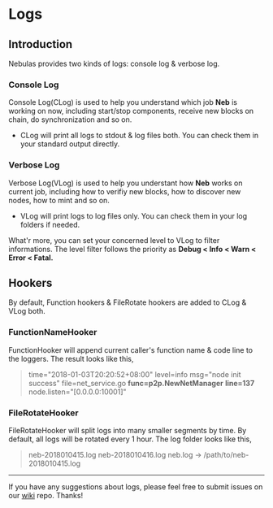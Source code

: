 # Logs

## Introduction

Nebulas provides two kinds of logs: console log & verbose log.

### Console Log

Console Log(CLog) is used to help you understand which job **Neb** is working on now, including start/stop components, receive new blocks on chain, do synchronization and so on.

- CLog will print all logs to stdout & log files both. You can check them in your standard output directly.

### Verbose Log

Verbose Log(VLog) is used to help you understant how **Neb** works on current job, including how to verifiy new blocks, how to discover new nodes, how to mint and so on.

- VLog will print logs to log files only. You can check them in your log folders if needed.

What'r more, you can set your concerned level to VLog to filter informations. The level filter follows the priority as **Debug < Info < Warn < Error < Fatal.**

## Hookers

By default, Function hookers & FileRotate hookers are added to CLog & VLog both.

### FunctionNameHooker

FunctionHooker will append current caller's function name & code line to the loggers. The result looks like this,

> time="2018-01-03T20:20:52+08:00" level=info msg="node init success" file=net_service.go **func=p2p.NewNetManager** **line=137** node.listen="[0.0.0.0:10001]"

### FileRotateHooker

FileRotateHooker will split logs into many smaller segments by time. By default, all logs will be rotated every 1 hour. The log folder looks like this,

> neb-2018010415.log 
> neb-2018010416.log
> neb.log -> /path/to/neb-2018010415.log

---

If you have any suggestions about logs, please feel free to submit issues on our [wiki](https://github.com/nebulasio/wiki) repo. Thanks!


